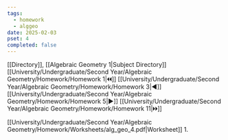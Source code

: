 ```yaml
---
tags:
  - homework
  - alggeo
date: 2025-02-03
pset: 4
completed: false
---
```

[[Directory]], [[Algebraic Geometry 1|Subject Directory]]
[[University/Undergraduate/Second Year/Algebraic Geometry/Homework/Homework 1|🞀🞀]] [[University/Undergraduate/Second Year/Algebraic Geometry/Homework/Homework 3|◀]] [[University/Undergraduate/Second Year/Algebraic Geometry/Homework/Homework 5|▶]] [[University/Undergraduate/Second Year/Algebraic Geometry/Homework/Homework 11|🞂🞂]]

[[University/Undergraduate/Second Year/Algebraic Geometry/Homework/Worksheets/alg_geo_4.pdf|Worksheet]]
1. 

